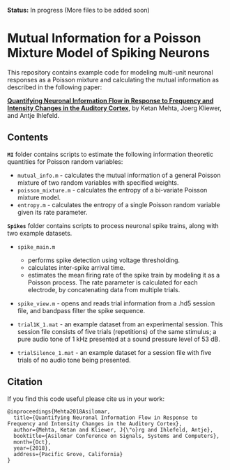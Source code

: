 **Status:** In progress (More files to be added soon)


# Mutual Information for a Poisson Mixture Model of Spiking Neurons

This repository contains example code for modeling multi-unit neuronal responses as a Poisson mixture and calculating the mutual information as described in the following
paper:

**[Quantifying Neuronal Information Flow in Response to Frequency and Intensity Changes in the Auditory Cortex](https://centers.njit.edu/nesh/sites/nesh/files/MehtaKliewerIhlefeld_2018.pdf)**, by
Ketan Mehta, Joerg Kliewer, and Antje Ihlefeld.

## Contents

**`MI`**
folder contains scripts to estimate the following information theoretic quantities for Poisson random variables:
- `mutual_info.m` - calculates the mutual information of a general Poisson mixture of two random variables with specified weights.
- `poisson_mixture.m` - calculates the entropy of a bi-variate Poisson mixture model.
- `entropy.m` - calculates the entropy of a single Poisson random variable given its rate parameter.

**`Spikes`**
folder contains scripts to process neuronal spike trains, along with two example datasets.
- `spike_main.m`
    - performs spike detection using voltage thresholding.
    - calculates inter-spike arrival time.
    - estimates the mean firing rate of the spike train by modeling it as a Poisson process. The rate parameter is calculated for each electrode, by concatenating data from multiple trials.

- `spike_view.m` - opens and reads trial information from a .hd5 session file, and bandpass filter the spike sequence.  
- `trial1K_1.mat` - an example dataset from an experimental session. This session file consists of five trials (repetitions) of the same stimulus; a pure audio tone of 1 kHz presented at a sound pressure level of 53 dB.
- `trialSilence_1.mat` - an example dataset for a session file with five trials of no audio tone being presented.

## Citation

If you find this code useful please cite us in your work:

```
@inproceedings{Mehta2018Asilomar,
  title={Quantifying Neuronal Information Flow in Response to Frequency and Intensity Changes in the Auditory Cortex},
  author={Mehta, Ketan and Kliewer, J{\"o}rg and Ihlefeld, Antje},
  booktitle={Asilomar Conference on Signals, Systems and Computers},
  month={Oct},
  year={2018},
  address={Pacific Grove, California}
}
```
